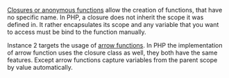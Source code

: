 [Closures or anonymous functions](https://www.php.net/manual/en/functions.anonymous.php) allow the creation of functions, that have no specific name. In PHP, a closure does not inherit the scope it was defined in. It rather encapsulates its scope and any variable that you want to access must be bind to the function manually.

Instance 2 targets the usage of [arrow functions](https://www.php.net/manual/en/functions.arrow.php). In PHP the implementation of arrow function uses the closure class as well, they both have the same features. Except arrow functions capture variables from the parent scope by value automatically.
